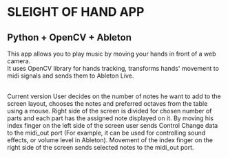 <h1>SLEIGHT OF HAND APP</h1>
<h2>Python + OpenCV + Ableton</h2>
This app allows you to play music by moving your hands in front of a web camera.
<br>
It uses OpenCV library for hands tracking, transforms hands' movement to midi signals and sends them to Ableton Live.
<br>
<br>

Current version User decides on the number of notes he want to add to the screen layout, 
chooses the notes and preferred octaves from the table using a mouse.
Right side of the screen is divided for chosen number of parts and each part has the assigned note displayed on it.
By moving his index finger on the left side of the screen user sends Control Change data to the midi_out port
(For example, it can be used for controlling sound effects, or volume level in Ableton).
Movement of the index finger on the right side of the screen sends selected notes to the midi_out port.
